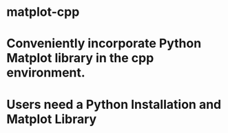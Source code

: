# matplot-cpp
# Conveniently incorporate Python Matplot library in the cpp environment. 
# Users need a Python Installation and Matplot Library 
